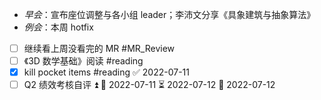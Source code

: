 - _早会_：宣布座位调整与各小组 leader；李沛文分享《具象建筑与抽象算法》 
- _例会_：本周 hotfix
- [ ] 继续看上周没看完的 MR #MR_Review 
- [ ] 《3D 数学基础》阅读 #reading 
- [x] kill pocket items #reading ✅ 2022-07-11
- [ ] Q2 绩效考核自评 ⏫ 🛫 2022-07-11 ⏳ 2022-07-12 📅 2022-07-12